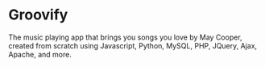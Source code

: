 # Groovify
The music playing app that brings you songs you love by May Cooper, created from scratch using Javascript,  Python, MySQL, PHP, JQuery, Ajax, Apache, and more.
